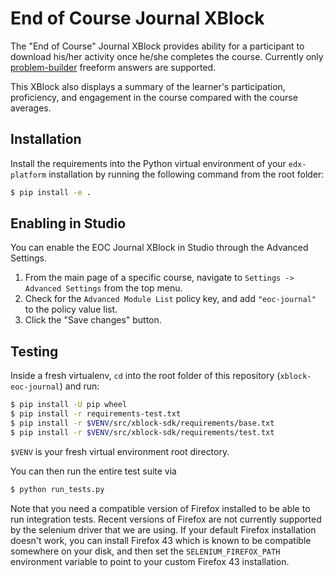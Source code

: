 End of Course Journal XBlock
============================

The "End of Course" Journal XBlock provides ability for a participant to download his/her activity once he/she completes
the course.  Currently only [problem-builder](https://github.com/open-craft/problem-builder) freeform answers are supported.

This XBlock also displays a summary of the learner's participation, proficiency, and engagement in the course compared
with the course averages.

Installation
------------

Install the requirements into the Python virtual environment of your `edx-platform` installation by running the
following command from the root folder:

```bash
$ pip install -e .
```

Enabling in Studio
------------------

You can enable the EOC Journal XBlock in Studio through the Advanced Settings.

1. From the main page of a specific course, navigate to `Settings -> Advanced Settings` from the top menu.
2. Check for the `Advanced Module List` policy key, and add `"eoc-journal"` to the policy value list.
3. Click the "Save changes" button.

Testing
-------

Inside a fresh virtualenv, `cd` into the root folder of this repository (`xblock-eoc-journal`) and run:

```bash
$ pip install -U pip wheel
$ pip install -r requirements-test.txt
$ pip install -r $VENV/src/xblock-sdk/requirements/base.txt
$ pip install -r $VENV/src/xblock-sdk/requirements/test.txt
```

`$VENV` is your fresh virtual environment root directory.

You can then run the entire test suite via

```bash
$ python run_tests.py
```

Note that you need a compatible version of Firefox installed to be able to run integration tests. Recent versions of
Firefox are not currently supported by the selenium driver that we are using. If your default Firefox installation
doesn't work, you can install Firefox 43 which is known to be compatible somewhere on your disk, and then set the
`SELENIUM_FIREFOX_PATH` environment variable to point to your custom Firefox 43 installation.
